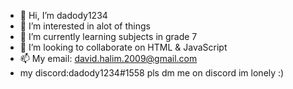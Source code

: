 - 👋 Hi, I’m dadody1234
- 👀 I’m interested in alot of things
- 🌱 I’m currently learning subjects in grade 7
- 💞️ I’m looking to collaborate on HTML & JavaScript
- 📫 My email: david.halim.2009@gmail.com 
- my discord:dadody1234#1558
pls dm me on discord im lonely :)

<!---
dadody1234/dadody1234 is a ✨ special ✨ repository because its `README.md` (this file) appears on your GitHub profile.
You can click the Preview link to take a look at your changes.
--->
